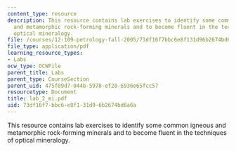 ```yaml
---
content_type: resource
description: This resource contains lab exercises to identify some common igneous
  and metamorphic rock-forming minerals and to become fluent in the techniques of
  optical mineralogy.
file: /courses/12-109-petrology-fall-2005/73df16f7bbc6e8f131d96b2674bd6a6a_lab_2_mi.pdf
file_type: application/pdf
learning_resource_types:
- Labs
ocw_type: OCWFile
parent_title: Labs
parent_type: CourseSection
parent_uid: 475f89d7-044b-5978-ef28-6936e65fcc57
resourcetype: Document
title: lab_2_mi.pdf
uid: 73df16f7-bbc6-e8f1-31d9-6b2674bd6a6a
---
```

This resource contains lab exercises to identify some common igneous and metamorphic rock-forming minerals and to become fluent in the techniques of optical mineralogy.

